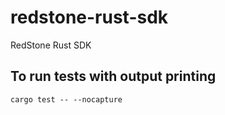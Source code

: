 # redstone-rust-sdk

RedStone Rust SDK

## To run tests with output printing

`cargo test -- --nocapture`
